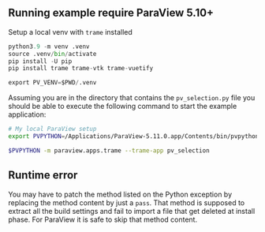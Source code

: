 ## Running example require ParaView 5.10+

Setup a local venv with `trame` installed

```python
python3.9 -m venv .venv
source .venv/bin/activate
pip install -U pip
pip install trame trame-vtk trame-vuetify

export PV_VENV=$PWD/.venv
```

Assuming you are in the directory that contains the `pv_selection.py` file you should be able to execute the following command to start the example application:

```bash
# My local ParaView setup
export PVPYTHON=/Applications/ParaView-5.11.0.app/Contents/bin/pvpython

$PVPYTHON -m paraview.apps.trame --trame-app pv_selection
```

## Runtime error

You may have to patch the method listed on the Python exception by replacing the method content by just a `pass`. That method is supposed to extract all the build settings and fail to import a file that get deleted at install phase. For ParaView it is safe to skip that method content.